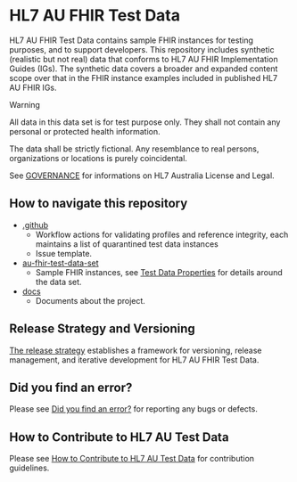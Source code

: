 # HL7 AU FHIR Test Data
HL7 AU FHIR Test Data contains sample FHIR instances for testing purposes, and to support developers. This repository includes synthetic (realistic but not real) data that conforms to HL7 AU FHIR Implementation Guides (IGs). The synthetic data covers a broader and expanded content scope over that in the FHIR instance examples included in published HL7 AU FHIR IGs.

>[!WARNING]
>All data in this data set is for test purpose only. They shall not contain any personal or protected health information. 
>
>The data shall be strictly fictional. Any resemblance to real persons, organizations or locations is purely coincidental.
>
>See [GOVERNANCE](/GOVERNANCE.md) for informations on HL7 Australia License and Legal.

## How to navigate this repository
- [.github](/.github/) 
  - Workflow actions for validating profiles and reference integrity, each maintains a list of quarantined test data instances 
  - Issue template.
- [au-fhir-test-data-set](/au-fhir-test-data-set/)
  - Sample FHIR instances, see [Test Data Properties](/docs/TestDataProperties.md) for details around the data set.
- [docs](/docs/)
  - Documents about the project.

## Release Strategy and Versioning
[The release strategy](docs/HL7AUFHIRTestDataReleaseStrategy.md) establishes a framework for versioning, release management, and iterative development for HL7 AU FHIR Test Data.

## Did you find an error?
Please see [Did you find an error?](/CONTRIBUTING.md#did-you-find-an-error) for reporting any bugs or defects.

## How to Contribute to HL7 AU Test Data
Please see [How to Contribute to HL7 AU Test Data](/CONTRIBUTING.md#how-to-contribute-to-hl7-au-test-data) for contribution guidelines.